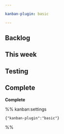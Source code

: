 ```yaml
---

kanban-plugin: basic

---
```


## Backlog



## This week



## Testing



## Complete

**Complete**




%% kanban:settings
```
{"kanban-plugin":"basic"}
```
%%